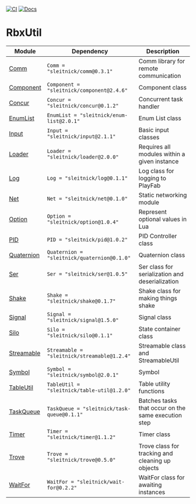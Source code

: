[![CI](https://github.com/Sleitnick/RbxUtil/actions/workflows/ci.yaml/badge.svg)](https://github.com/Sleitnick/RbxUtil/actions/workflows/ci.yaml)
[![Docs](https://github.com/Sleitnick/RbxUtil/actions/workflows/docs.yaml/badge.svg)](https://github.com/Sleitnick/RbxUtil/actions/workflows/docs.yaml)

# RbxUtil

| Module | Dependency | Description |
| -- | -- | -- |
| [Comm](https://sleitnick.github.io/RbxUtil/api/Comm) | `Comm = "sleitnick/comm@0.3.1"` | Comm library for remote communication |
| [Component](https://sleitnick.github.io/RbxUtil/api/Component) | `Component = "sleitnick/component@2.4.6"` | Component class |
| [Concur](https://sleitnick.github.io/RbxUtil/api/Concur) | `Concur = "sleitnick/concur@0.1.2"` | Concurrent task handler |
| [EnumList](https://sleitnick.github.io/RbxUtil/api/EnumList) | `EnumList = "sleitnick/enum-list@2.0.1"` | Enum List class |
| [Input](https://sleitnick.github.io/RbxUtil/api/Input) | `Input = "sleitnick/input@2.1.1"` | Basic input classes |
| [Loader](https://sleitnick.github.io/RbxUtil/api/Loader) | `Loader = "sleitnick/loader@2.0.0"` | Requires all modules within a given instance |
| [Log](https://sleitnick.github.io/RbxUtil/api/Log) | `Log = "sleitnick/log@0.1.1"` | Log class for logging to PlayFab |
| [Net](https://sleitnick.github.io/RbxUtil/api/Net) | `Net = "sleitnick/net@0.1.0"` | Static networking module |
| [Option](https://sleitnick.github.io/RbxUtil/api/Option) | `Option = "sleitnick/option@1.0.4"` | Represent optional values in Lua |
| [PID](https://sleitnick.github.io/RbxUtil/api/PID) | `PID = "sleitnick/pid@1.0.2"` | PID Controller class |
| [Quaternion](https://sleitnick.github.io/RbxUtil/api/Quaternion) | `Quaternion = "sleitnick/quaternion@0.1.0"` | Quaternion class |
| [Ser](https://sleitnick.github.io/RbxUtil/api/Ser) | `Ser = "sleitnick/ser@1.0.5"` | Ser class for serialization and deserialization |
| [Shake](https://sleitnick.github.io/RbxUtil/api/Shake) | `Shake = "sleitnick/shake@0.1.7"` | Shake class for making things shake |
| [Signal](https://sleitnick.github.io/RbxUtil/api/Signal) | `Signal = "sleitnick/signal@1.5.0"` | Signal class |
| [Silo](https://sleitnick.github.io/RbxUtil/api/Silo) | `Silo = "sleitnick/silo@0.1.1"` | State container class |
| [Streamable](https://sleitnick.github.io/RbxUtil/api/Streamable) | `Streamable = "sleitnick/streamable@1.2.4"` | Streamable class and StreamableUtil |
| [Symbol](https://sleitnick.github.io/RbxUtil/api/Symbol) | `Symbol = "sleitnick/symbol@2.0.1"` | Symbol |
| [TableUtil](https://sleitnick.github.io/RbxUtil/api/TableUtil) | `TableUtil = "sleitnick/table-util@1.2.0"` | Table utility functions |
| [TaskQueue](https://sleitnick.github.io/RbxUtil/api/TaskQueue) | `TaskQueue = "sleitnick/task-queue@0.1.1"` | Batches tasks that occur on the same execution step |
| [Timer](https://sleitnick.github.io/RbxUtil/api/Timer) | `Timer = "sleitnick/timer@1.1.2"` | Timer class |
| [Trove](https://sleitnick.github.io/RbxUtil/api/Trove) | `Trove = "sleitnick/trove@0.5.0"` | Trove class for tracking and cleaning up objects |
| [WaitFor](https://sleitnick.github.io/RbxUtil/api/WaitFor) | `WaitFor = "sleitnick/wait-for@0.2.2"` | WaitFor class for awaiting instances |
